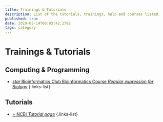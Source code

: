 ```yaml
---
title: Trainings & Tutorials
description: List of the tutorials, trainings, help and courses listed on this website
published: true
date: 2020-05-14T00:03:42.279Z
tags: category
---
```


# Trainings & Tutorials

## Computing & Programming

- [*star* Bioinformatics Club Bioinformatics Course *Regular expression for Biology*](/trainings-tutorials/computing-programming/Bioinformatics-Club-Bioinformatics-Course/)
{.links-list}

## Tutorials

- [:star: NCBI *Tutorial page*](https://vdclab-wiki.herokuapp.com/trainings-tutorials/tutorials/NCBI-tutorials/)
{.links-list}
